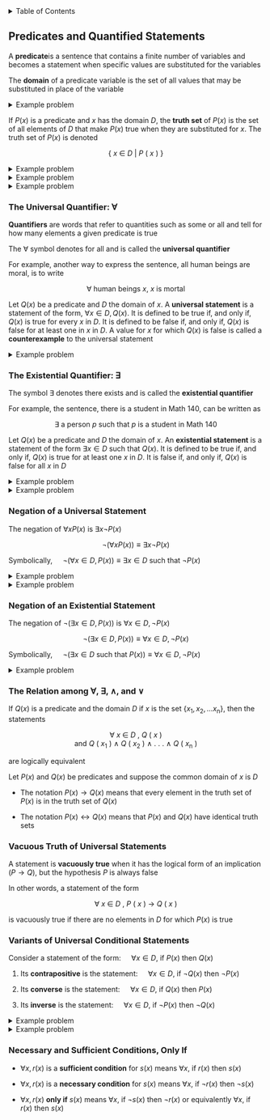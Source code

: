 <details>
<summary>Table of Contents</summary>
<ol>
  <li>
    <a href='#predicates-and-quantified-statements'>Predicates and Quantified Statements</a>
  </li>
</ol>
</details>

## Predicates and Quantified Statements
A <strong>predicate</strong>is a sentence that contains a finite number of variables and becomes a statement when specific values are substituted for the variables

The <strong>domain</strong> of a predicate variable is the set of all values that may be substituted in place of the variable

<details>
    <summary>Example problem</summary>

Let $P(x)$ be the predicate $x$<sup>2</sup> $> x$ with the domain the set of $\mathbb{R}$ of all real numbers. Write $P(2)$, $P(1/2)$, and $P(-1/2)$, and indicate which of these statements are true and which are false
<ul>  
  <details>
    <summary>Solution</summary>

$P(2): 2$<sup>2</sup> $ > 2$ which is true<br />
$P(1/2): (1/2)$<sup>2</sup> $> 1/2$ which is false<br />
$P(-1/2): (-1/2)$<sup>2</sup> which is true
</details>
</ul>  
</details>

If $P(x)$ is a predicate and $x$ has the domain $D$, the <strong>truth set</strong> of $P(x)$ is the set of all elements of $D$ that make $P(x)$ true when they are substituted for $x$. The truth set of $P(x)$ is denoted

<div align="center">

$\{$ $x$ $\in$ $D$ $|$ $P$ $($ $x$ $)$ $\}$
</div>

<details>
    <summary>Example problem</summary>

Let $Q(n)$ be the predicate $n$ is a factor of 8. Find the truth set of $Q(n)$ if
<ol type="a">
  <li>

  The domain of $n$ is the set $\mathbb{Z}^+$ of all positive integers</li>
  <li>

  The domain of $n$ is the set $\mathbb{Z}$ of all integers</li>
</ol>  
<ul>  
  <details>
    <summary>Solution</summary>

<ol type="a">
  <li>
  
The truth set is $\{1, 2, 4, 8\}$</li>
<li>

The truth set is $\{1, 2, 4, 8, -1, -2, -4, -8\}$</li>
</ol>
</details>
</ul>  
</details>

<details>
    <summary>Example problem</summary>

Let $Q(x, y)$ be the predicate, if $x < y$ than $x$<sup>2</sup> $< y$<sup>2</sup>, with domain for both $x$ and $y$ being $\mathbb{R}$, the set of all real numbers 
<ol type="a">
  <li>

  When $x = -2$ and $y = 1$, is $Q(x, y)$ true or false?</li>
  <li>

  Give values different from those in part a for which $Q(x, y)$ has the same truth value as in part a</li>
  <li>

  When $x = 3$ and $y = 8$, is $Q(x, y)$ true or false?</li>
  <li>

  Give values different from those in part c for which $Q(x, y)$ has the same truth value as in part c</li>
</ol>  
<ul>  
  <details>
    <summary>Solution</summary>

<ol type="a">
  <li>
  
  The hypothesis $Q(-2, 1)$ is $-2 < 1$, which is true. The conclusion is $4 < 1$, which is false. Thus, $Q(-2, 1)$ is a conditional statement with a true hypothesis and a false conclusion. So $Q(-2, 1)$ is false</li>
  <li>

  $(x, y) = (-3, 1)$</li>
  <li>

  The hypothesis of $Q(3, 8)$ is $3 < 8$, which is true. The conclusion is $9 < 64$, which is true. Thus $Q(3, 8)$ is a conditional statement with a true hypothesis and a true conclusion. So $Q(3, 8)$ is true</li>
  <li>

  $(x, y) = (4, 6)$</li>
</details>
</ul>  
</details>

<details>
    <summary>Example problem</summary>

Find the truth set of each predicate
<ol type="a">
  <li>

  Predicate: $8/d$ is an integer, domain: $\mathbb{Z}$</li>
  <li>

  Predicate: $8/d$ is an integer, domain: $\mathbb{Z}$<sup>+</sup></li>
  <li>

  Predicate: $1 \leq x$<sup>2</sup> $ \leq 4$, domain: $\mathbb{R}$</li>
  <li>

  Predicate: $1 \leq x$<sup>2</sup> $\leq 4$, domain: $\mathbb{Z}$</li>
</ol>  
<ul>  
  <details>
    <summary>Solution</summary>

<ol type="a">
  <li>
  
  $\{-8, -4, -2, -1, 1, 2, 4, 8\}$</li>
  <li>

  $\{1, 2, 4, 8\}$</li>
  <li>

  $1 \leq x$<sup>2</sup> is true when $x \geq 1$ or when $x \leq -1$<br />
  $x$<sup>2</sup> $\leq 4$ is true when $x \leq 2$ and $x \geq -2$<br /><br />
  $[-2, -1]$ or $[1, 2]$ </li>
  <li>

  $\{-2, -1, 1, 2\}$</li>
</details>
</ul>  
</details>

### The Universal Quantifier: $\forall$
<strong>Quantifiers</strong> are words that refer to quantities such as some or all and tell for how many elements a given predicate is true

The $\forall$ symbol denotes for all and is called the <strong>universal quantifier</strong>

For example, another way to express the sentence, all human beings are moral, is to write

<div align="center">

$\forall$ human beings $x$, $x$ is mortal
</div>

Let $Q(x)$ be a predicate and $D$ the domain of $x$. A <strong>universal statement</strong> is a statement of the form, $\forall x \in D, Q(x)$. It is defined to be true if, and only if, $Q(x)$ is true for every $x$ in $D$. It is defined to be false if, and only if, $Q(x)$ is false for at least one in $x$ in $D$. A value for $x$ for which $Q(x)$ is false is called a <strong>counterexample</strong> to the universal statement

<details>
    <summary>Example problem</summary>

<ol type="a">
  <li>Let $D = \{1, 2, 3, 4, 5\}$, and consider the statement

<div align="center">

$\forall$ $x$ $\in$ $D$ $,$ $x$<sup>2</sup> $\geq$ $x$
</div>
  Show that this statement is true</li>
  <li>Consider the statement

<div align="center">

$\forall$ $x$ $\in$ $\mathbb{R}$, $x$<sup>2</sup> $\geq$ $x$
</div>
  Find a counterexample to show that this statement is false</li>
</ol>
<ul>  
  <details>
    <summary>Solution</summary>

<ol type="a">
  <li>
  
  $1$<sup>2</sup> $\geq 1$ is true<br />
  $2$<sup>2</sup> $\geq 2$ is true<br />
  $3$<sup>2</sup> $\geq 3$ is true<br />
  $4$<sup>2</sup> $\geq 4$ is true<br />
  $5$<sup>2</sup> $\geq 5$ is true<br /><br />
  Hence, $\forall x \in D, x$<sup>2</sup> $\geq x$</li>
  <li>
  
  Take $x = 1/2$<br />
  $(1/2)$<sup>2</sup> = $1/4$ $\cancel{\geq}$ 1/2<br /><br />
  Hence, $\forall x \in \mathbb{R}, x$<sup>2</sup> $\geq x$ is false</li>
</ol>  
</details>
</ul>  
</details>

### The Existential Quantifier: $\exists$
The symbol $\exists$ denotes there exists and is called the <strong>existential quantifier</strong>

For example, the sentence, there is a student in Math 140, can be written as

<div align="center">

$\exists$ a person $p$ such that $p$ is a student in Math 140
</div>

Let $Q(x)$ be a predicate and $D$ the domain of $x$. An <strong>existential statement</strong> is a statement of the form $\exists x \in D$ such that $Q(x)$. It is defined to be true if, and only if, $Q(x)$ is true for at least one $x$ in $D$. It is false if, and only if, $Q(x)$ is false for all $x$ in $D$

<details>
    <summary>Example problem</summary>

<ol type="a">
  <li>Consider the statement

<div align="center">

$\exists$ $m$ $\in$ $\mathbb{Z}$<sup>+</sup> such that $m$<sup>2</sup> $=$ $m$
</div>
  Show that this statement is true</li>
  <li>

  Let $E= \{ 5, 6, 7, 8\}$ and consider the statement

<div align="center">

$\exists$ $m$ $\in$ $E$ such that $m$<sup>2</sup> $=$ $m$
</div>
  Show that this statement is false</li>
</ol>
<ul>  
  <details>
    <summary>Solution</summary>

<ol type="a">
  <li>
  
  For $m = 1$, $1$<sup>2</sup> $= 1$ which is true for at least one integer; therefore, the statement is true</li>
  <li>
  
  For $m = 5, 6, 7, 8$, none of these integers squared equal the integer itself</li>
</ol>  
</details>
</ul>  
</details>

<details>
    <summary>Example problem</summary>

Let $D$ be the set of all students at your school, and let $M(s)$ be, $s$ is a math major, let $C(s)$ be, $s$ is a computer science student, and let $E(s)$ be, $s$ is an engineering student. Express each of the following statements using quantifiers, variables, and the predicates $M(s)$, $C(s)$, and $E(s)$
<ol type="a">
  <li>There is an engineering student who is a math major</li>
  <li>Every computer science student is an engineering student</li>
  <li>No computer science students are engineering students</li>
  <li>Some computer science students are also math majors</li>
  <li>Some computer science students are engineering students and some are not</li>
</ol>
<ul>  
  <details>
    <summary>Solution</summary>

<ol type="a">
  <li>
  
  $\exists s \in D$ such that $E(s) \land M(s)$</li>
  <li>

  $\forall s \in D, C(s) \rightarrow E(s)$</li>
  <li>

  $\forall s \in D, C(s) \rightarrow \neg E(s)$</li>
  <li>

  $\exists s \in D$ such that $C(s) \land M(s)$</li>
  <li>

  $\exists s \in D$ such that $C(s) \land E(s) \land (\exists s \in D$ such that $C(s) \land \neg E(s))$</li>
</ol>  
</details>
</ul>  
</details>

### Negation of a Universal Statement
The negation of $\forall x P(x)$ is $\exists x \neg P(x)$

<div align="center">

$\neg(\forall x P(x)) \equiv \exists x \neg P(x)$</div>

Symbolically, $\quad \neg (\forall x \in D, P(x)) \equiv \exists x \in D$ such that $\neg P(x)$

<details>
    <summary>Example problem</summary>

Consider the following statement

<div align="center">

$\forall$ $n$ $\in$ $\mathbb{Z}$ $,$ if $n$ is prime then $n$ is odd or $n$ $=$ $2$</div>

Write the negation of the statement above
<ul>  
  <details>
    <summary>Solution</summary>

Solving for $\quad \neg (\forall n \in \mathbb{Z},$ if $n$ is prime then $n$ is odd or $n = 2)$<br />
If $n$ is prime then $n$ is odd or $n = 2$ = $p \rightarrow q \vee r$<br />
$\quad \quad p \land \neg(q \vee r)$<br />
$\quad \quad p \land (\neg q \land \neg r)$<br /><br />
$\exists n \in \mathbb{Z},$ such that $n$ is prime and $n$ is not odd and $n$ is not equal to 2
</details>
</ul>  
</details>

<details>
    <summary>Example problem</summary>

Consider the following statement

<div align="center">

$\forall$ integer, if $n$ is divisible by 6, then $n$ is divisible by 2 and $n$ is divisible by 3</div>

Write the negation of the statement above
<ul>  
  <details>
    <summary>Solution</summary>

Solving for $\forall$ integer, if $n$ is divisible by 6, then $n$ is divisible by 2 and $n$ is divisible by 3<br />
If $n$ is divisible by 6, then $n$ is divisible by 2 and $n$ is divisible by 3 = $p \rightarrow q \land r$<br />
$\quad \quad p \land \neg(q \land r)$<br />
$\quad \quad p \land (\neg q \vee \neg r)$<br /><br />
$\exists$ an integer $n$ such that $n$ is divisible by 6 and $n$ is not divisive by 2 or $n$ is not divisible by 3
</details>
</ul>  
</details>

### Negation of an Existential Statement
The negation of $\neg(\exists x \in D, P(x))$ is  $\forall x \in D, \neg P(x)$

<div align="center">

$\neg(\exists x \in D, P(x)) \equiv \forall x \in D, \neg P(x)$</div>

Symbolically, $\quad \neg(\exists x \in D$ such that $P(x)) \equiv \forall x \in D, \neg P(x)$

<details>
    <summary>Example problem</summary>

Consider the following statement
<div align="center">

$\forall$ $a$ $\in$ $\mathbb{Z}$ $,$ $($ $a$ $-$ $1$ $)$ $/$ $a$ is not an integer</div>

<ol type="a">
  <li>Write the negation of the statement above</li>
  <li>
  
  Is the given statement true or false? If the statement is true, enter TRUE; if the statement is false, enter a value of $a$ that could be used as part of a counterexample that justifies its falseness</li>
<ol>
<ul>  
  <details>
    <summary>Solution</summary>

<ol type="a">
  <li>There is an integer $a$ such that $($ $a$ $-$ $1$ $)$ $/$ $a$ is an integer</li>
  <li>1</li>
<ol>  
</details>
</ul>  
</details>

### The Relation among $\forall$, $\exists$, $\land$, and $\vee$
If $Q(x)$ is a predicate and the domain $D$ if $x$ is the set $\{x$<sub>1</sub>$, x$<sub>2</sub>$, ...x$<sub>n</sub>$\}$, then the statements

<div align="center">

$\forall$ $x$ $\in$ $D$ $,$ $Q$ $($ $x$ $)$<br />
and $Q$ $($ $x$<sub>1</sub> $)$ $\land$ $Q$ $($ $x$<sub>2</sub> $)$ $\land$ $.$ $.$ $.$ $\land$ $Q$ $($ $x$<sub>n</sub> $)$</div>

are logically equivalent

Let $P(x)$ and $Q(x)$ be predicates and suppose the common domain of $x$ is $D$
<ul>
  <li>
  
  The notation $P(x) \rightarrow Q(x)$ means that every element in the truth set of $P(x)$ is in the truth set of $Q(x)$</li>
  <li>

  The notation $P(x) \leftrightarrow Q(x)$ means that $P(x)$ and $Q(x)$ have identical truth sets</li>
</ul>  

### Vacuous Truth of Universal Statements
A statement is <strong>vacuously true</strong> when it has the logical form of an implication $(P \rightarrow Q)$, but the hypothesis $P$ is always false

In other words, a statement of the form

<div align="center">


$\forall$ $x$ $\in$ $D$ $,$ $P$ $($ $x$ $)$ $\rightarrow$ $Q$ $($ $x$ $)$</div>

is vacuously true if there are no elements in $D$ for which $P(x)$ is true

### Variants of Universal Conditional Statements
Consider a statement of the form: $\quad \forall x \in D,$ if $P(x)$ then $Q(x)$
<ol>
  <li>

  Its <strong>contrapositive</strong> is the statement: $\quad \forall x \in D,$ if $\neg Q(x)$ then $\neg P(x)$</li>
  <li>

  Its <strong>converse</strong> is the statement: $\quad \forall x \in D,$ if $Q(x)$ then $P(x)$</li>
  <li>

  Its <strong>inverse</strong> is the statement: $\quad \forall x \in D,$ if $\neg P(x)$ then $\neg Q(x)$</li>
</ol>

<details>
    <summary>Example problem</summary>

Consider the following statement
<div align="center">

If $n$ is any prime number that is greater than $2$, then $n + 1$ is even</div>

Write the converse of the statement and give a counterexample to show that the converse is false
<ul>  
  <details>
    <summary>Solution</summary>

If $n$ is any prime number that is greater than $2$, then $n + 1$ is even = $p \rightarrow q$<br /><br />
If $n + 1$ is even, then $n$ is any prime number that is greater than $2$<br />
A counterexample is if $n = 9$
</details>
</ul>  
</details>

<details>
    <summary>Example problem</summary>

Consider the following statement
<div align="center">

$\forall$ integer $d$, if $6$ $/$ $d$ is an integer, then $d$ $=$ $3$</div>

<ol type="a">
  <li>Write the contrapositive of the statement and determine if the contrapositive is true or false</li>
  <li>Write the converse of the statement and determine if the converse is true or false</li>
  <li>Write the inverse of the statement and determine if the inverse is true or false</li>
</ol>  
<ul>  
  <details>
    <summary>Solution</summary>

<ol type="a">
  <li>
  
  $\forall$ integer $d$, if $d \cancel{=} 3$, then $6 / d$ is not an integer<br />
  A counterexample is when $d = 2$</li>
  <li>

  $\forall$ integer $d$, if $d = 3$, then $6 / d$ is an integer<br />
  The converse is true</li>
  <li>

  $\forall$ integer $d$, if $6 / d$ is not an integer, then $d \cancel{=} 3$<br />
  The inverse is true</li>
</ol>  
</details>
</ul>  
</details>

### Necessary and Sufficient Conditions, Only If
<ul>
  <li>

  $\forall x, r(x)$ is a <strong>sufficient condition</strong> for $s(x)$ means $\forall x,$ if $r(x)$ then $s(x)$</li>
  <li>

  $\forall x, r(x)$ is a <strong>necessary condition</strong> for $s(x)$ means $\forall x,$ if $\neg r(x)$ then $\neg s(x)$</li>
  <li>

  $\forall x, r(x)$ <strong>only if</strong> $s(x)$ means $\forall x,$ if $\neg s(x)$ then $\neg r(x)$ or equivalently $\forall x,$ if $r(x)$ then $s(x)$</li>
